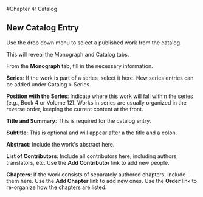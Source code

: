 #Chapter 4: Catalog
## New Catalog Entry

Use the drop down menu to select a published work from the catalog.

This will reveal the Monograph and Catalog tabs.

From the **Monograph** tab, fill in the necessary information.

**Series**: If the work is part of a series, select it here. New series entries can be added under Catalog > Series.

**Position with the Series**: Indicate where this work will fall within the series (e.g., Book 4 or Volume 12). Works in series are usually organized in the reverse order, keeping the current content at the front.

**Title and Summary**: This is required for the catalog entry.

**Subtitle**: This is optional and will appear after a the title and a colon.

**Abstract**: Include the work's abstract here.

**List of Contributors**: Include all contributors here, including authors, translators, etc. Use the **Add Contributor** link to add new people.

**Chapters**: If the work consists of separately authored chapters, include them here. Use the **Add Chapter** link to add new ones. Use the **Order** link to re-organize how the chapters are listed.